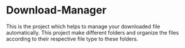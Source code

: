 # Download-Manager

  This is the project which helps to manage your downloaded file automatically. This project make different folders and organize the files according to their respective file type to these folders.
